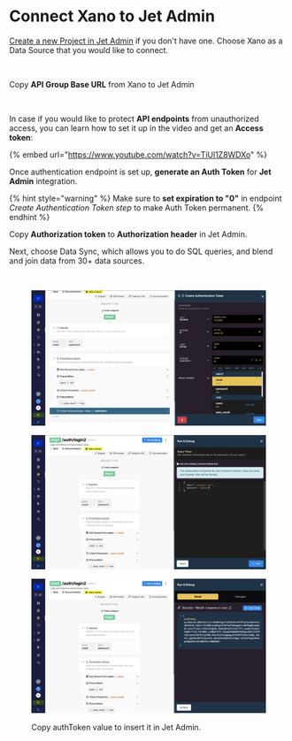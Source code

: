 # Connect Xano to Jet Admin

[Create a new Project in Jet Admin](https://app.jetadmin.io/) if you don't have one. Choose Xano as a Data Source that you would like to connect.

<figure><img src="https://blog.jetadmin.io/content/images/2023/01/xano2.gif" alt=""><figcaption></figcaption></figure>

Copy **API Group Base URL** from Xano to Jet Admin

<figure><img src="https://images.surferseo.art/3e821f48-dc0f-44eb-b1e1-9e870c3a9a67.jpeg" alt=""><figcaption></figcaption></figure>

In case if you would like to protect **API endpoints** from unauthorized access, you can learn how to set it up in the video and get an **Access token**:

{% embed url="https://www.youtube.com/watch?v=TiUl1Z8WDXo" %}

Once authentication endpoint is set up, **generate an Auth Token** for **Jet Admin** integration.

{% hint style="warning" %}
Make sure to **set expiration to "0"** in endpoint _Create Authentication Token step_ to make Auth Token permanent.&#x20;
{% endhint %}

Copy **Authorization token** to **Authorization header** in Jet Admin.

Next, choose Data Sync, which allows you to do SQL queries, and blend and join data from 30+ data sources.

<figure><img src="https://images.surferseo.art/056b7503-9668-442f-9583-855187f6d9c8.png" alt=""><figcaption></figcaption></figure>

<div>

<figure><img src="../../../.gitbook/assets/image (31).png" alt=""><figcaption></figcaption></figure>

 

<figure><img src="../../../.gitbook/assets/image (59) (2).png" alt=""><figcaption></figcaption></figure>

 

<figure><img src="../../../.gitbook/assets/image (27) (2).png" alt=""><figcaption><p>Copy authToken value to insert it in Jet Admin.</p></figcaption></figure>

</div>
